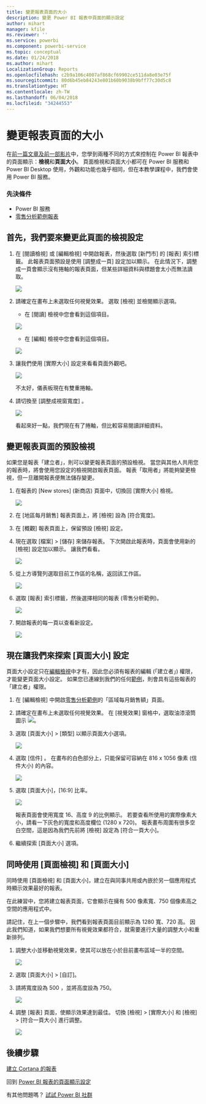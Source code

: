 ```yaml
---
title: 變更報表頁面的大小
description: 變更 Power BI 報表中頁面的顯示設定
author: mihart
manager: kfile
ms.reviewer: ''
ms.service: powerbi
ms.component: powerbi-service
ms.topic: conceptual
ms.date: 01/24/2018
ms.author: mihart
LocalizationGroup: Reports
ms.openlocfilehash: c2b9a106c4007af868cf69902ce511da8e03e75f
ms.sourcegitcommit: 80d6b45eb84243e801b60b9038b9bff77c30d5c8
ms.translationtype: HT
ms.contentlocale: zh-TW
ms.lasthandoff: 06/04/2018
ms.locfileid: "34244553"
---
```

# <a name="change-the-size-of-a-report-page"></a>變更報表頁面的大小
在[前一篇文章及前一部影片](power-bi-report-display-settings.md)中，您學到兩種不同的方式來控制在 Power BI 報表中的頁面顯示：**檢視**和**頁面大小**。 頁面檢視和頁面大小都可在 Power BI 服務和 Power BI Desktop 使用，外觀和功能也幾乎相同，但在本教學課程中，我們會使用 Power BI 服務。

### <a name="prerequisites"></a>先決條件
- Power BI 服務   
- [零售分析範例報表](sample-retail-analysis.md)

## <a name="first-lets-change-the-page-view-setting"></a>首先，我們要來變更此頁面的檢視設定

1. 在 [閱讀檢視] 或 [編輯檢視] 中開啟報表，然後選取 [新門市] 的 [報表] 索引標籤。 此報表頁面預設是使用 [調整成一頁] 設定加以顯示。  在此情況下，調整成一頁會顯示沒有捲軸的報表頁面，但某些詳細資料與標題會太小而無法讀取。

   ![](media/power-bi-change-report-display-settings/pbi_fit_to_page.png)
2. 請確定在畫布上未選取任何視覺效果。 選取 [檢視]  並檢閱顯示選項。

    * 在 [閱讀] 檢視中您會看到這個項目。

     ![](media/power-bi-change-report-display-settings/power-bi-page-view-menu-new.png)
    * 在 [編輯] 檢視中您會看到這個項目。

    ![](media/power-bi-change-report-display-settings/power-bi-view-editing-view.png)

1. 讓我們使用 [實際大小] 設定來看看頁面外觀吧。

   ![](media/power-bi-change-report-display-settings/power-bi-actal-size2.png)

   不太好，儀表板現在有雙重捲軸。
2. 請切換至 [調整成視窗寬度] 。

   ![](media/power-bi-change-report-display-settings/pbi_fit_to_width.png)

   看起來好一點，我們現在有了捲軸，但比較容易閱讀詳細資料。

## <a name="change-the-default-view-for-a-report-page"></a>變更報表頁面的預設檢視
如果您是報表「建立者」，則可以變更報表頁面的預設檢視。 當您與其他人共用您的報表時，將會使用您設定的檢視開啟報表頁面。 報表「取用者」將能夠變更檢視，但一旦離開報表便無法儲存變更。

1. 在報表的 \[New stores] \(新商店) 頁面中，切換回 [實際大小] 檢視。

   ![](media/power-bi-change-report-display-settings/power-bi-actual-size.png)

2. 在 [地區每月銷售] 報表頁面上，將 [檢視] 設為 [符合寬度]。

3. 在 [概觀] 報表頁面上，保留預設 [檢視] 設定。

4. 現在選取 [檔案] > [儲存] 來儲存報表。 下次開啟此報表時，頁面會使用新的 [檢視] 設定加以顯示。 讓我們看看。

   ![](media/power-bi-change-report-display-settings/power-bi-save.png)
3. 從上方導覽列選取目前工作區的名稱，返回該工作區。  

   ![](media/power-bi-change-report-display-settings/power-bi-my-workspace.png)
4. 選取 [報表] 索引標籤，然後選擇相同的報表 (零售分析範例)。

    ![](media/power-bi-change-report-display-settings/power-bi-new-report2.png)
5. 開啟報表的每一頁以查看新設定。

   ![](media/power-bi-change-report-display-settings/power-bi-page-view.gif)

## <a name="now-lets-explore-the-page-size-setting"></a>現在讓我們來探索 [頁面大小] 設定
頁面大小設定只在[編輯檢視](service-interact-with-a-report-in-editing-view.md)中才有，因此您必須有報表的編輯 (「建立者」) 權限，才能變更頁面大小設定。 如果您已連線到我們的任何[範例](sample-datasets.md)，則會具有這些報表的「建立者」權限。

1. 在 [編輯檢視] 中開啟[零售分析範例](sample-retail-analysis.md)的「區域每月銷售額」頁面。
2. 請確定在畫布上未選取任何視覺效果。  在 [視覺效果] 窗格中，選取油漆滾筒圖示 ![](media/power-bi-change-report-display-settings/power-bi-paintroller.png)。
3. 選取 [頁面大小] &gt; [類型] 以顯示頁面大小選項。

   ![](media/power-bi-change-report-display-settings/power-bi-page-size-menu-new.png)
4. 選取 [信件] 。  在畫布的白色部分上，只能保留可容納在 816 x 1056 像素 (信件大小) 的內容。

   ![](media/power-bi-change-report-display-settings/power-bi-letter-new.png)
5. 選取 [頁面大小]，[16:9] 比率。

   ![](media/power-bi-change-report-display-settings/power-bi-16-to-9-new.png)

   報表頁面會使用寬度 16、高度 9 的比例顯示。 若要查看所使用的實際像素大小，請看一下灰色的寬度和高度欄位 (1280 x 720)。 報表畫布周圍有很多空白空間，這是因為我們先前將 [檢視] 設定為 [符合一頁大小]。
7. 繼續探索 [頁面大小] 選項。

## <a name="use-page-view-and-page-size-together"></a>同時使用 [頁面檢視] 和 [頁面大小]
同時使用 [頁面檢視] 和 [頁面大小]，建立在與同事共用或內嵌於另一個應用程式時顯示效果最好的報表。

在此練習中，您將建立報表頁面，它會顯示在擁有 500 像素寬、750 個像素高之空間的應用程式中。

請記住，在上一個步驟中，我們看到報表頁面目前顯示為 1280 寬、720 高。 因此我們知道，如果我們想要所有視覺效果都符合，就需要進行大量的調整大小和重新排列。

1. 調整大小並移動視覺效果，使其可以放在小於目前畫布區域一半的空間。

    ![](media/power-bi-change-report-display-settings/power-bi-custom-view.gif)
2. 選取 [頁面大小] &gt; [自訂]。
3. 請將寬度設為 500 ，並將高度設為 750。

    ![](media/power-bi-change-report-display-settings/power-bi-custom-new.png)
4. 調整 [報表] 頁面，使顯示效果達到最佳。 切換 [檢視] > [實際大小] 和 [檢視] > [符合一頁大小] 進行調整。

    ![](media/power-bi-change-report-display-settings/power-bi-final-new.png)

## <a name="next-steps"></a>後續步驟
[建立 Cortana 的報表](service-cortana-answer-cards.md)

回到 [Power BI 報表的頁面顯示設定](power-bi-report-display-settings.md)

有其他問題嗎？ [試試 Power BI 社群](http://community.powerbi.com/)
